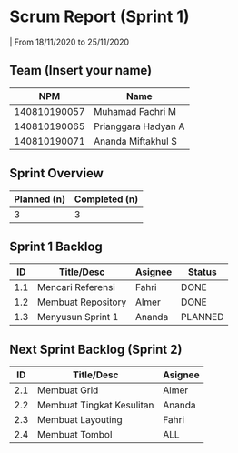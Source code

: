 # Scrum Report (Sprint 1)
| From 18/11/2020 to 25/11/2020

## Team (Insert your name)
| NPM           | Name        |
| ------------- |-------------|
| 140810190057  | Muhamad Fachri M       |
| 140810190065  | Prianggara Hadyan A    |
| 140810190071  | Ananda Miftakhul S     |

## Sprint Overview
| Planned (n)   | Completed (n) |
| ------------- |-------------- |
| 3             | 3             |

## Sprint 1 Backlog

| ID  | Title/Desc | Asignee | Status |
| --- | ---------- | ------- | ------ |
| 1.1 | Mencari Referensi | Fahri | DONE |
| 1.2 | Membuat Repository | Almer | DONE |
| 1.3 | Menyusun Sprint 1 | Ananda | PLANNED |


## Next Sprint Backlog (Sprint 2)
| ID  | Title/Desc | Asignee | 
| --- | ---------- | ------- | 
| 2.1 | Membuat Grid | Almer | 
| 2.2 | Membuat Tingkat Kesulitan | Ananda |
| 2.3 | Membuat Layouting | Fahri |
| 2.4 | Membuat Tombol | ALL |
